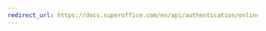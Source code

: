 ```yaml
---
redirect_url: https://docs.superoffice.com/en/api/authentication/online/sign-in-user/native-apps.html
---
```

